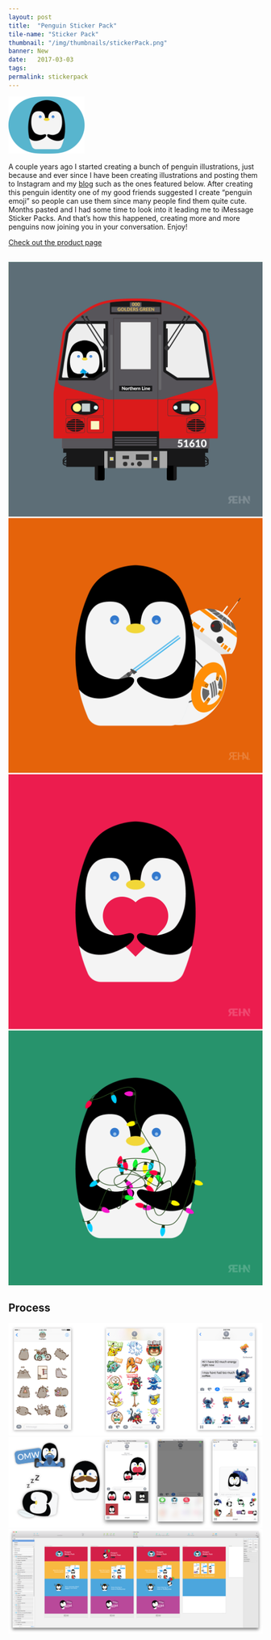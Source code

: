 ```yaml
---
layout: post
title:  "Penguin Sticker Pack"
tile-name: "Sticker Pack"
thumbnail: "/img/thumbnails/stickerPack.png"
banner: New
date:   2017-03-03
tags: 
permalink: stickerpack
---
```


<div class="image-container"><img src="../img/stickerPack/appIcon.png" alt="App Icon" class="image-center" style="width:30%"/></div>

A couple years ago I started creating a bunch of penguin illustrations, just because and ever since I have been creating illustrations and posting them to Instagram and my <a href="http://blog.rehanbutt.com">blog</a> such as the ones featured below. After creating this penguin identity one of my good friends suggested I create “penguin emoji” so people can use them since many people find them quite cute. Months pasted and I had some time to look into it leading me to iMessage Sticker Packs. And that’s how this happened, creating more and more penguins now joining you in your conversation. Enjoy!

<div>
<a target="_blank" href="http://penguin.rehanbutt.com">
    <div class="stickerPackButton contentButton"> Check out the product page
    </div>
</a>
</div>

<div class="row" style="padding:0px; margin:30px 0px 0px 0px;">
  <div class="image-container small-6 medium-3 column" style="padding:0px; margin:0px;"><img src="../img/stickerPack/tube.png" alt="Penguin + Tube"/></div>
  <div class="image-container small-6 medium-3 column" style="padding:0px; margin:0px;"><img src="../img/stickerPack/bb8.png" alt="Penguin + BB-8"/></div>
  <div class="image-container small-6 medium-3 column" style="padding:0px; margin:0px;"><img src="../img/stickerPack/heart.png" alt="Penguin + Heart"/></div>
  <div class="image-container small-6 medium-3 column" style="padding:0px; margin:0px;"><img src="../img/stickerPack/lights.png" alt="Penguin + Lights"/></div>
</div>

## Process

<div class="image-container"><img src="../img/stickerPack/stickersInspiration.png" alt="Sticker Inspiration" class="image-center"/></div>
<div class="image-container"><img src="../img/stickerPack/buildTest.png" alt="Sticker Testing"/></div>
<div class="image-container"><img src="../img/stickerPack/splashDesign.png" alt="Splash Design"/></div>


